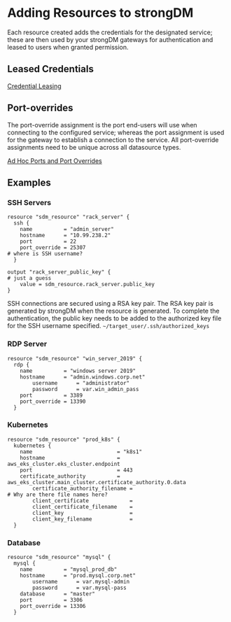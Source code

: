 # Adding Resources to strongDM

Each resource created adds the credentials for the designated service; these are then used by your strongDM gateways for authentication and leased to users when granted permission.

## Leased Credentials

[Credential Leasing](https://www.strongdm.com/docs/architecture/leasing/)

## Port-overrides

The port-override assignment is the port end-users will use when connecting to the configured service; whereas the port assignment is used for the gateway to establish a connection to the service. All port-override assignments need to be unique across all datasource types.

[Ad Hoc Ports and Port Overrides](https://www.strongdm.com/docs/admin-guide/port-overrides/)

## Examples

### SSH Servers

    resource "sdm_resource" "rack_server" {
      ssh {
        name          = "admin_server"
        hostname      = "10.99.238.2"
        port          = 22
        port_override = 25307
    # where is SSH username?
      }

    output "rack_server_public_key" {
    # just a guess
    	value = sdm_resource.rack_server.public_key
    }

SSH connections are secured using a RSA key pair. The RSA key pair is generated by strongDM when the resource is generated. To complete the authentication, the public key needs to be added to the authorized key file for the SSH username specified.  `~/target_user/.ssh/authorized_keys`

### RDP Server

    resource "sdm_resource" "win_server_2019" {
      rdp {
        name          = "windows server 2019"
        hostname      = "admin.windows.corp.net"
    		username      = "administrator"
    		password      = var.win_admin_pass
        port          = 3389
        port_override = 13390
      }

### Kubernetes

    resource "sdm_resource" "prod_k8s" {
      kubernetes {
        name                           = "k8s1"
        hostname                       = aws_eks_cluster.eks_cluster.endpoint
        port                           = 443
        certificate_authority          = aws_eks_cluster.main_cluster.certificate_authority.0.data
    		certificate_authority_filename =
    # Why are there file names here?
    		client_certificate             =
    		client_certificate_filename    =
    		client_key                     =
    		client_key_filename            =
      }

### Database

    resource "sdm_resource" "mysql" {
      mysql {
        name          = "mysql_prod_db"
        hostname      = "prod.mysql.corp.net"
    		username      = var.mysql-admin
    		password      = var.mysql-pass
        database      = "master"
        port          = 3306
        port_override = 13306
      }
